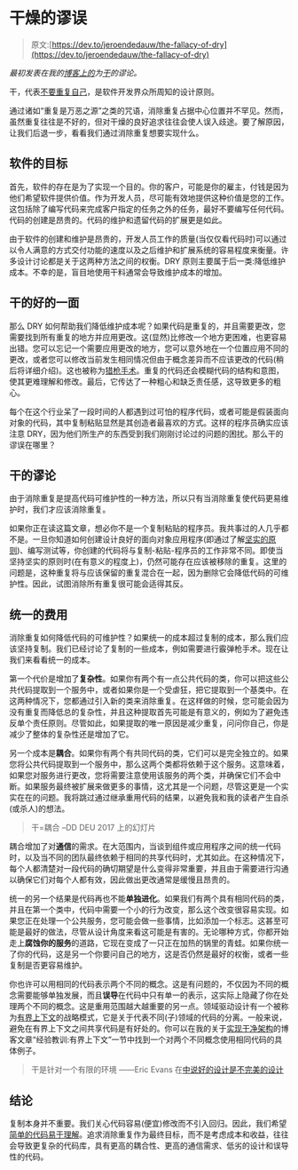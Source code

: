 # 干燥的谬误

> 原文:[https://dev.to/jeroendedauw/the-fallacy-of-dry](https://dev.to/jeroendedauw/the-fallacy-of-dry)

*最初发表在我的[博客上的](https://www.entropywins.wtf/blog/)为[干](https://www.entropywins.wtf/blog/2017/09/06/the-fallacy-of-dry/)的谬论。*

干，代表[不要重复自己](https://en.wikipedia.org/wiki/Don%27t_repeat_yourself)，是软件开发界众所周知的设计原则。

通过诸如“重复是万恶之源”之类的咒语，消除重复占据中心位置并不罕见。然而，虽然重复往往是不好的，但对干燥的良好追求往往会使人误入歧途。要了解原因，让我们后退一步，看看我们通过消除重复想要实现什么。

## [](#the-goal-of-software)软件的目标

首先，软件的存在是为了实现一个目的。你的客户，可能是你的雇主，付钱是因为他们希望软件提供价值。作为开发人员，尽可能有效地提供这种价值是您的工作。这包括除了编写代码来完成客户指定的任务之外的任务，最好不要编写任何代码。代码的创建是昂贵的。代码的维护和遗留代码的扩展更是如此。

由于软件的创建和维护是昂贵的，开发人员工作的质量(当仅仅看代码时)可以通过以令人满意的方式交付功能的速度以及之后维护和扩展系统的容易程度来衡量。许多设计讨论都是关于这两种方法之间的权衡。DRY 原则主要属于后一类:降低维护成本。不幸的是，盲目地使用干料通常会导致维护成本的增加。

## [](#the-good-side-of-dry)干的好的一面

那么 DRY 如何帮助我们降低维护成本呢？如果代码是重复的，并且需要更改，您需要找到所有重复的地方并应用更改。这(显然)比修改一个地方更困难，也更容易出错。您可以忘记一个需要应用更改的地方，您可以意外地在一个位置应用不同的更改，或者您可以修改当前发生相同情况但由于概念差异而不应该更改的代码(稍后将详细介绍)。这也被称为[猎枪手术](https://en.wikipedia.org/wiki/Shotgun_surgery)。重复的代码还会模糊代码的结构和意图，使其更难理解和修改。最后，它传达了一种粗心和缺乏责任感，这导致更多的粗心。

每个在这个行业呆了一段时间的人都遇到过可怕的程序代码，或者可能是假装面向对象的代码，其中复制粘贴显然是其创造者最喜欢的方式。这样的程序员确实应该注意 DRY，因为他们所生产的东西受到我们刚刚讨论过的问题的困扰。那么干的谬误在哪里？

## [](#the-fallacy-of-dry)干的谬论

由于消除重复是提高代码可维护性的一种方法，所以只有当消除重复使代码更易维护时，我们才应该消除重复。

如果你正在读这篇文章，想必你不是一个复制粘贴的程序员。我共事过的人几乎都不是。一旦你知道如何创建设计良好的面向对象应用程序(即通过了解[坚实的原则](https://en.wikipedia.org/wiki/SOLID_(object-oriented_design)))、编写测试等，你创建的代码将与复制-粘贴-程序员的工作非常不同。即使当坚持坚实的原则时(在有意义的程度上)，仍然可能存在应该被移除的重复。这里的问题是，这种重复将与应该保留的重复混合在一起，因为删除它会降低代码的可维护性。因此，试图消除所有重复很可能会适得其反。

## [](#costs-of-unification)统一的费用

消除重复如何降低代码的可维护性？如果统一的成本超过复制的成本，那么我们应该坚持复制。我们已经讨论了复制的一些成本，例如需要进行霰弹枪手术。现在让我们来看看统一的成本。

第一个代价是增加了**复杂性**。如果你有两个有一点公共代码的类，你可以把这些公共代码提取到一个服务中，或者如果你是一个受虐狂，把它提取到一个基类中。在这两种情况下，您都通过引入新的类来消除重复。在这样做的时候，您可能会因为没有重复而降低总的复杂性，并且这种提取首先可能是有意义的，例如为了避免违反单个责任原则。尽管如此，如果提取的唯一原因是减少重复，问问你自己，你是减少了整体的复杂性还是增加了它。

另一个成本是**耦合**。如果你有两个有共同代码的类，它们可以是完全独立的。如果您将公共代码提取到一个服务中，那么这两个类都将依赖于这个服务。这意味着，如果您对服务进行更改，您将需要注意使用该服务的两个类，并确保它们不会中断。如果服务最终被扩展来做更多的事情，这尤其是一个问题，尽管这更是一个实实在在的问题。我将跳过通过继承重用代码的结果，以避免我和我的读者产生自杀(或杀人)的想法。

> 干=耦合
> –DD DEU 2017 上的幻灯片

耦合增加了对**通信**的需求。在大范围内，当谈到组件或应用程序之间的统一代码时，以及当不同的团队最终依赖于相同的共享代码时，尤其如此。在这种情况下，每个人都清楚对一段代码的确切期望是什么变得非常重要，并且由于需要进行沟通以确保它们对每个人都有效，因此做出更改通常是缓慢且昂贵的。

统一的另一个结果是代码再也不能**单独进化**。如果我们有两个具有相同代码的类，并且在第一个类中，代码中需要一个小的行为改变，那么这个改变很容易实现。如果您正在处理一个公共服务，您可能会做一些事情，比如添加一个标志。这甚至可能是最好的做法，尽管从设计角度来看这可能是有害的。无论哪种方式，你都开始走上**腐蚀你的服务**的道路，它现在变成了一只正在加热的锅里的青蛙。如果你统一了你的代码，这是另一个你要问自己的地方，这是否仍然是最好的权衡，或者一些复制是否更容易维护。

你也许可以用相同的代码表示两个不同的概念。这是有问题的，不仅因为不同的概念需要能够单独发展，而且**误导**在代码中只有单一的表示，这实际上隐藏了你在处理两个不同的概念。这是重用范围越大越重要的另一点。领域驱动设计有一个被称为[有界上下文](http://martinfowler.com/bliki/BoundedContext.html)的战略模式，它是关于代表不同(子)领域的代码的分离。一般来说，避免在有界上下文之间共享代码是有好处的。你可以在我的关于[实现干净架构](https://www.entropywins.wtf/blog/2016/11/24/implementing-the-clean-architecture/)的博客文章“经验教训:有界上下文”一节中找到一个对两个不同概念使用相同代码的具体例子。

> 干是针对一个有限的环境
> ——Eric Evans 在[中说好的设计是不完美的设计](https://www.youtube.com/watch?v=lY54TmmEllY)

## [](#conclusion)结论

复制本身并不重要。我们关心代码容易(便宜)修改而不引入回归。因此，我们希望[简单的代码易于理解](https://www.entropywins.wtf/blog/2017/01/02/simple-is-not-easy/)。追求消除重复作为最终目标，而不是考虑成本和收益，往往会导致更复杂的代码库，具有更高的耦合性、更高的通信需求、低劣的设计和误导性的代码。